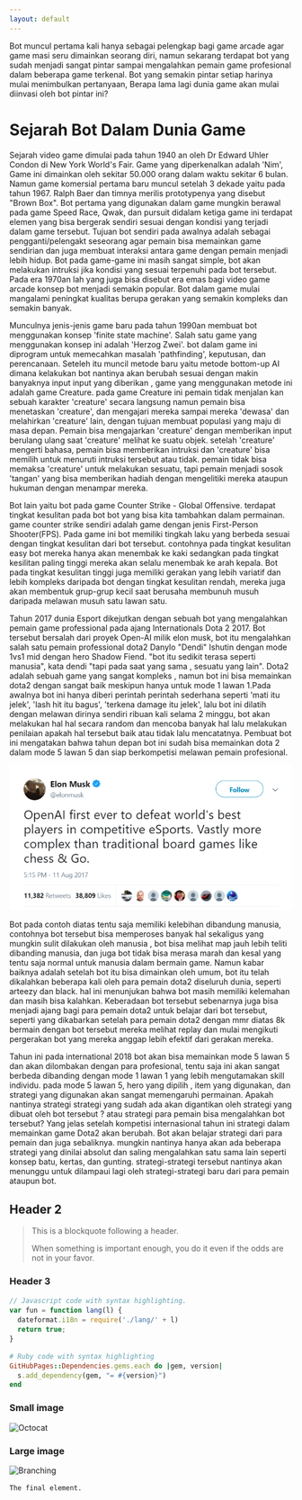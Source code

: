 ```yaml
---
layout: default
---
```


Bot muncul pertama kali hanya sebagai pelengkap bagi game arcade agar game masi seru dimainkan seorang diri, namun sekarang terdapat bot yang sudah menjadi sangat pintar sampai mengalahkan pemain game profesional dalam beberapa game terkenal. Bot yang semakin pintar setiap harinya mulai menimbulkan pertanyaan, Berapa lama lagi dunia game akan mulai diinvasi oleh bot pintar ini?

# Sejarah Bot Dalam Dunia Game

Sejarah video game dimulai pada tahun 1940 an oleh Dr Edward Uhler Condon di New York World's Fair. Game yang diperkenalkan adalah 'Nim', Game ini dimainkan oleh sekitar 50.000 orang dalam waktu sekitar 6 bulan. Namun game komersial pertama baru muncul setelah 3 dekade yaitu pada tahun 1967. Ralph Baer dan timnya merilis prototypenya yang disebut "Brown Box". Bot pertama yang digunakan dalam game mungkin berawal pada game Speed Race, Qwak, dan pursuit didalam ketiga game ini terdapat elemen yang bisa bergerak sendiri sesuai dengan kondisi yang terjadi dalam game tersebut. Tujuan bot sendiri pada awalnya adalah sebagai pengganti/pelengakt seseorang agar pemain bisa memainkan game sendirian dan juga membuat interaksi antara game dengan pemain menjadi lebih hidup. Bot pada game-game ini masih sangat simple, bot akan melakukan intruksi jika kondisi yang sesuai terpenuhi pada bot tersebut. Pada era 1970an lah yang juga bisa disebut era emas bagi video game arcade  konsep bot menjadi semakin popular. Bot dalam game mulai mangalami peningkat kualitas berupa gerakan yang semakin kompleks dan semakin banyak.

Munculnya jenis-jenis game baru pada tahun 1990an membuat bot menggunakan konsep 'finite state machine'. Salah satu game yang menggunakan konsep ini adalah 'Herzog Zwei'. bot dalam game ini diprogram untuk memecahkan masalah 'pathfinding', keputusan, dan perencanaan. Seteleh itu muncil metode baru yaitu metode bottom-up AI dimana kelakukan bot nantinya akan berubah sesuai dengan makin banyaknya input input yang diberikan , game yang menggunakan metode ini adalah game Creature. pada game Creature ini pemain tidak menjalan kan sebuah karakter 'creature' secara langsung namun pemain bisa menetaskan 'creature',  dan mengajari mereka sampai mereka 'dewasa' dan melahirkan 'creature' lain, dengan tujuan membuat populasi yang maju di masa depan. Pemain bisa mengajarkan 'creature' dengan memberikan input berulang ulang saat 'creature' melihat ke suatu objek. setelah 'creature' mengerti bahasa, pemain bisa memberikan intruksi dan 'creature' bisa memilih untuk menuruti intruksi tersebut atau tidak. pemain tidak bisa memaksa 'creature' untuk melakukan sesuatu, tapi pemain menjadi sosok 'tangan' yang bisa memberikan hadiah dengan mengelitiki mereka ataupun hukuman dengan menampar mereka.

Bot lain yaitu bot pada game Counter Strike - Global Offensive. terdapat tingkat kesulitan pada bot bot yang bisa kita tambahkan dalam permainan. game counter strike sendiri adalah game dengan jenis First-Person Shooter(FPS). Pada game ini bot memiliki tingkah laku yang berbeda sesuai dengan tingkat kesulitan dari bot tersebut. contohnya pada tingkat kesulitan easy bot mereka hanya akan menembak ke kaki sedangkan pada tingkat kesilitan paling tinggi mereka akan selalu menembak ke arah kepala. Bot pada tingkat kesulitan tinggi juga memiliki gerakan yang lebih variatif dan lebih kompleks daripada bot dengan tingkat kesulitan rendah, mereka juga akan membentuk  grup-grup kecil saat berusaha membunuh musuh daripada melawan musuh satu lawan satu.

Tahun 2017 dunia Esport dikejutkan dengan sebuah bot yang mengalahkan pemain game professional pada ajang Internationals Dota 2 2017. Bot tersebut bersalah dari proyek Open-AI milik elon musk, bot itu mengalahkan salah satu pemain professional dota2 Danylo "Dendi" Ishutin dengan mode 1vs1 mid dengan hero Shadow Fiend. "bot itu sedikit terasa seperti manusia", kata dendi "tapi pada saat yang sama , sesuatu yang lain". Dota2 adalah sebuah game yang sangat kompleks , namun bot ini bisa memainkan dota2 dengan sangat baik meskipun hanya untuk mode 1 lawan 1.Pada awalnya bot ini hanya diberi perintah perintah sederhana seperti 'mati itu jelek', 'lash hit itu bagus', 'terkena damage itu jelek', lalu bot ini dilatih dengan melawan dirinya sendiri ribuan kali selama 2 minggu, bot akan melakukan hal hal secara random dan mencoba banyak hal lalu melakukan penilaian apakah hal tersebut baik atau tidak lalu mencatatnya. Pembuat bot ini mengatakan bahwa tahun depan bot ini sudah bisa memainkan dota 2 dalam mode 5 lawan 5 dan siap berkompetisi melawan pemain profesional.

![Elon's Tweet](/assets/img/elon.png)

Bot pada contoh diatas tentu saja memiliki kelebihan dibandung manusia, contohnya bot tersebut bisa memperoses banyak hal sekaligus yang mungkin sulit dilakukan oleh manusia , bot bisa melihat map jauh lebih teliti dibanding manusia, dan juga bot tidak bisa merasa marah dan kesal yang tentu saja normal untuk manusia dalam bermain game. Namun kabar baiknya adalah setelah bot itu bisa dimainkan oleh umum, bot itu telah dikalahkan beberapa kali oleh para pemain dota2 diseluruh dunia, seperti arteezy dan black. hal ini menunjukan bahwa bot masih memiliki kelemahan dan masih bisa kalahkan. Keberadaan bot tersebut sebenarnya juga bisa menjadi ajang bagi para pemain dota2 untuk belajar dari bot tersebut, seperti yang dikabarkan setelah para pemain dota2 dengan mmr diatas 8k bermain dengan bot tersebut mereka melihat replay dan mulai mengikuti pergerakan bot yang mereka anggap lebih efektif dari gerakan mereka.

Tahun ini pada international 2018 bot akan bisa memainkan mode 5 lawan 5 dan akan dilombakan dengan para profesional, tentu saja ini akan sangat berbeda dibanding dengan mode 1 lawan 1 yang lebih mengutamakan skill individu. pada mode 5 lawan 5, hero yang dipilih , item yang digunakan, dan strategi yang digunakan akan sangat memengaruhi permainan. Apakah nantinya strategi strategi yang sudah ada akan digantikan oleh strategi yang dibuat oleh bot tersebut ? atau strategi para  pemain bisa mengalahkan bot tersebut? Yang jelas setelah kompetisi internasional tahun ini strategi dalam memainkan game Dota2 akan berubah. Bot akan belajar strategi dari para pemain dan juga sebaliknya. mungkin nantinya hanya akan ada beberapa strategi yang dinilai absolut dan saling mengalahkan satu sama lain seperti konsep batu, kertas, dan gunting. strategi-strategi tersebut nantinya akan menunggu untuk dilampaui lagi oleh strategi-strategi baru dari para pemain ataupun bot.

## Header 2

> This is a blockquote following a header.
>
> When something is important enough, you do it even if the odds are not in your favor.

### Header 3

```js
// Javascript code with syntax highlighting.
var fun = function lang(l) {
  dateformat.i18n = require('./lang/' + l)
  return true;
}
```

```ruby
# Ruby code with syntax highlighting
GitHubPages::Dependencies.gems.each do |gem, version|
  s.add_dependency(gem, "= #{version}")
end
```

### Small image

![Octocat](https://assets-cdn.github.com/images/icons/emoji/octocat.png)

### Large image

![Branching](https://guides.github.com/activities/hello-world/branching.png)


```
The final element.
```
